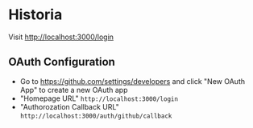# Historia

Visit [http://localhost:3000/login](http://localhost:3000/login)

## OAuth Configuration
- Go to https://github.com/settings/developers and click "New OAuth App" to create a new OAuth app
- "Homepage URL" `http://localhost:3000/login`
- "Authorozation Callback URL" `http://localhost:3000/auth/github/callback`

